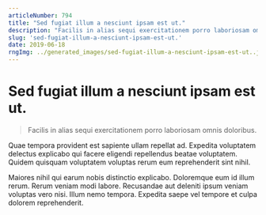 ```yaml
---
articleNumber: 794
title: "Sed fugiat illum a nesciunt ipsam est ut."
description: "Facilis in alias sequi exercitationem porro laboriosam omnis doloribus."
slug: 'sed-fugiat-illum-a-nesciunt-ipsam-est-ut.'
date: 2019-06-18
rngImg: ../generated_images/sed-fugiat-illum-a-nesciunt-ipsam-est-ut..jpg
---
```


# Sed fugiat illum a nesciunt ipsam est ut.

> Facilis in alias sequi exercitationem porro laboriosam omnis doloribus.

Quae tempora provident est sapiente ullam repellat ad. Expedita voluptatem delectus explicabo qui facere eligendi repellendus beatae voluptatem. Quidem quisquam voluptatem voluptas rerum eum reprehenderit sint nihil.
 Maiores nihil qui earum nobis distinctio explicabo. Doloremque eum id illum rerum. Rerum veniam modi labore. Recusandae aut deleniti ipsum veniam voluptas vero nisi. Illum nemo tempora. Expedita saepe vel tempore et culpa dolorem reprehenderit.
